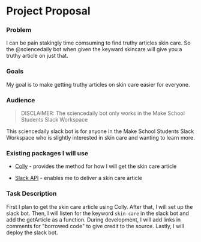 # Project Proposal

### Problem
I can be pain stakingly time comsuming to find truthy articles skin care. So the @sciencedaily bot when given the keyward skincare will give you a truthy article on just that.

### Goals
My goal is to make getting truthy articles on skin care easier for everyone.

### Audience 

>DISCLAIMER: The sciencedaily bot only works in the Make School Students Slack Workspace

This sciencedaily slack bot is for anyone in the Make School Students Slack Workspace who is slightly interested in skin care and wanting to learn more.

### Existing packages I will use
- [Colly](http://go-colly.org/) - provides the method for how I will get the skin care article

- [Slack API](https://api.slack.com/) - enables me to deliver a skin care article

### Task Description
First I plan to get the skin care article using Colly. After that, I will set up the slack bot. Then, I will listen for the keyword `skin-care` in the slack bot and add the getArticle as a function. During development, I will add links in comments for "borrowed code" to give credit to the source. Lastly, I will deploy the  slack bot.




